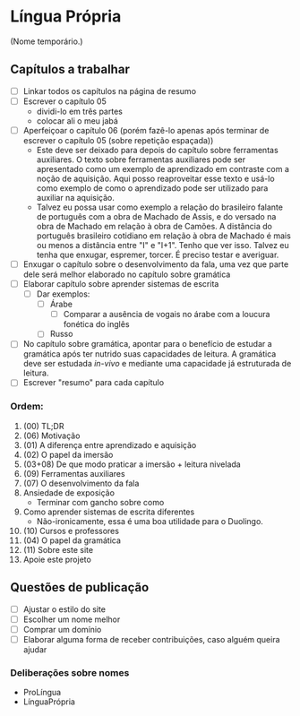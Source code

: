 # Língua Própria

(Nome temporário.)

## Capítulos a trabalhar

- [ ] Linkar todos os capítulos na página de resumo
- [ ] Escrever o capítulo 05
	- dividi-lo em três partes
	- colocar ali o meu jabá
- [ ] Aperfeiçoar o capítulo 06 (porém fazê-lo apenas após terminar de escrever o capítulo 05 (sobre repetição espaçada))
	- Este deve ser deixado para depois do capítulo sobre ferramentas auxiliares. O texto sobre ferramentas auxiliares pode ser apresentado como um exemplo de aprendizado em contraste com a noção de aquisição. Aqui posso reaproveitar esse texto e usá-lo como exemplo de como o aprendizado pode ser utilizado para auxiliar na aquisição.
	- Talvez eu possa usar como exemplo a relação do brasileiro falante de português com a obra de Machado de Assis, e do versado na obra de Machado em relação à obra de Camões. A distância do português brasileiro cotidiano em relação à obra de Machado é mais ou menos a distância entre "I" e "I+1". Tenho que ver isso. Talvez eu tenha que enxugar, espremer, torcer. É preciso testar e averiguar.
- [ ] Enxugar o capítulo sobre o desenvolvimento da fala, uma vez que parte dele será melhor elaborado no capítulo sobre gramática 
- [ ] Elaborar capítulo sobre aprender sistemas de escrita
	- [ ] Dar exemplos:
		- [ ] Árabe
			- [ ] Comparar a ausência de vogais no árabe com a loucura fonética do inglês
		- [ ] Russo
- [ ] No capítulo sobre gramática, apontar para o benefício de estudar a gramática após ter nutrido suas capacidades de leitura. A gramática deve ser estudada _in-vivo_ e mediante uma capacidade já estruturada de leitura.
- [ ] Escrever "resumo" para cada capítulo

### Ordem: 
1.	(00) TL;DR
2.  (06) Motivação
3.  (01) A diferença entre aprendizado e aquisição
4.	(02) O papel da imersão
5.  (03+08) De que modo praticar a imersão + leitura nivelada
6.  (09) Ferramentas auxiliares
7.  (07) O desenvolvimento da fala
8.  Ansiedade de exposição
	- Terminar com gancho sobre como 
9.  Como aprender sistemas de escrita diferentes
	- Não-ironicamente, essa é uma boa utilidade para o Duolingo.
10. (10) Cursos e professores
11. (04) O papel da gramática
12. (11) Sobre este site
13. Apoie este projeto


## Questões de publicação
- [ ] Ajustar o estilo do site
- [ ] Escolher um nome melhor
- [ ] Comprar um domínio
- [ ] Elaborar alguma forma de receber contribuições, caso alguém queira ajudar

### Deliberações sobre nomes 

- ProLíngua
- LínguaPrópria
